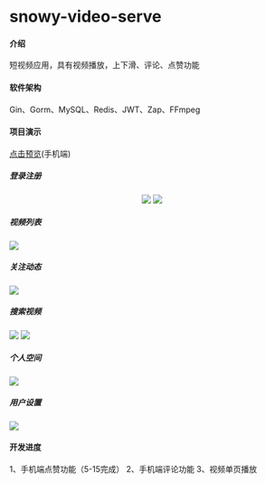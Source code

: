 # snowy-video-serve

#### 介绍
短视频应用，具有视频播放，上下滑、评论、点赞功能

#### 软件架构
Gin、Gorm、MySQL、Redis、JWT、Zap、FFmpeg
#### 项目演示
[点击预览](http://video.icewx.com)(手机端)
##### 登录注册

<center>
<figure>
<img src="https://icewx-1251138640.cos.ap-guangzhou.myqcloud.com/github%2Fsnowy-video-serve%2FPhoto_0524_4a.jpg" />
<img src="https://icewx-1251138640.cos.ap-guangzhou.myqcloud.com/github%2Fsnowy-video-serve%2FPhoto_0524_3a.jpg" />
</figure>
</center>

##### 视频列表
![](https://icewx-1251138640.cos.ap-guangzhou.myqcloud.com/github%2Fsnowy-video-serve%2FPhoto_0524_2a.jpg)

##### 关注动态
![](https://icewx-1251138640.cos.ap-guangzhou.myqcloud.com/github%2Fsnowy-video-serve%2FPhoto_0524_6a.jpg)

##### 搜索视频
![](https://icewx-1251138640.cos.ap-guangzhou.myqcloud.com/github%2Fsnowy-video-serve%2FPhoto_0524_9a.jpg)
![](https://icewx-1251138640.cos.ap-guangzhou.myqcloud.com/github%2Fsnowy-video-serve%2FPhoto_0524_8a.jpg)
##### 个人空间
![](https://icewx-1251138640.cos.ap-guangzhou.myqcloud.com/github%2Fsnowy-video-serve%2FPhoto_0524_1a.jpg)

##### 用户设置
![](https://icewx-1251138640.cos.ap-guangzhou.myqcloud.com/github%2Fsnowy-video-serve%2FPhoto_0524_7a.jpg)

#### 开发进度
1、手机端点赞功能（5-15完成）
2、手机端评论功能
3、视频单页播放
